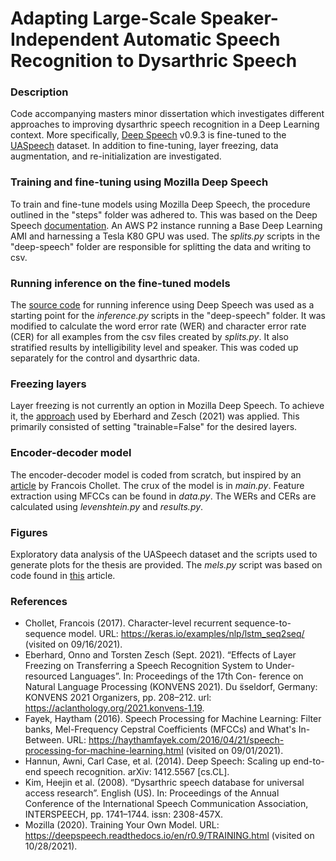 # Adapting Large-Scale Speaker-Independent Automatic Speech Recognition to Dysarthric Speech

### Description

Code accompanying masters minor dissertation which investigates different approaches to improving dysarthric speech recognition in a Deep Learning context. More specifically, [Deep Speech](https://github.com/mozilla/DeepSpeech) v0.9.3 is fine-tuned to the [UASpeech](http://www.isle.illinois.edu/sst/data/UASpeech/) dataset. In addition to fine-tuning, layer freezing, data augmentation, and re-initialization are investigated. 

### Training and fine-tuning using Mozilla Deep Speech

To train and fine-tune models using Mozilla Deep Speech, the procedure outlined in the "steps" folder was adhered to. This was based on the Deep Speech [documentation](https://deepspeech.readthedocs.io/en/r0.9/TRAINING.html). An AWS P2 instance running a Base Deep Learning AMI and harnessing a Tesla K80 GPU was used. The *splits.py* scripts in the "deep-speech" folder are responsible for splitting the data and writing to csv. 

### Running inference on the fine-tuned models

The [source code](https://deepspeech.readthedocs.io/en/r0.9/Python-Examples.html#py-api-example) for running inference using Deep Speech was used as a starting point for the *inference.py* scripts in the "deep-speech" folder. It was modified to calculate the word error rate (WER) and character error rate (CER) for all examples from the csv files created by *splits.py*. It also stratified results by intelligibility level and speaker. This was coded up separately for the control and dysarthric data. 

### Freezing layers

Layer freezing is not currently an option in Mozilla Deep Speech. To achieve it, the [approach](https://github.com/onnoeberhard/deepspeech-transfer/tree/transfer-2) used by Eberhard and Zesch (2021) was applied. This primarily consisted of setting "trainable=False" for the desired layers. 

### Encoder-decoder model

The encoder-decoder model is coded from scratch, but inspired by an [article](https://keras.io/examples/nlp/lstm_seq2seq/) by Francois Chollet. The crux of the model is in *main.py*. Feature extraction using MFCCs can be found in *data.py*. The WERs and CERs are calculated using *levenshtein.py* and *results.py*.

### Figures

Exploratory data analysis of the UASpeech dataset and the scripts used to generate plots for the thesis are provided. The *mels.py* script was based on code found in [this](https://haythamfayek.com/2016/04/21/speech-processing-for-machine-learning.html) article.

### References

* Chollet, Francois (2017). Character-level recurrent sequence-to-sequence model. URL: https://keras.io/examples/nlp/lstm_seq2seq/ (visited on 09/16/2021).
* Eberhard, Onno and Torsten Zesch (Sept. 2021). “Effects of Layer Freezing on Transferring a Speech Recognition System to Under-resourced Languages”. In: Proceedings of the 17th Con- ference on Natural Language Processing (KONVENS 2021). Du ̈sseldorf, Germany: KONVENS 2021 Organizers, pp. 208–212. url: https://aclanthology.org/2021.konvens-1.19.
* Fayek, Haytham (2016). Speech Processing for Machine Learning: Filter banks, Mel-Frequency Cepstral Coefficients (MFCCs) and What's In-Between. URL: https://haythamfayek.com/2016/04/21/speech-processing-for-machine-learning.html (visited on 09/01/2021).
* Hannun, Awni, Carl Case, et al. (2014). Deep Speech: Scaling up end-to-end speech recognition. arXiv: 1412.5567 [cs.CL].
* Kim, Heejin et al. (2008). “Dysarthric speech database for universal access research”. English (US). In: Proceedings of the Annual Conference of the International Speech Communication Association, INTERSPEECH, pp. 1741–1744. issn: 2308-457X.
* Mozilla (2020). Training Your Own Model. URL: https://deepspeech.readthedocs.io/en/r0.9/TRAINING.html (visited on 10/28/2021).
